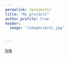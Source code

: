 ```yaml
---
permalink: /projects/
title: "My projects"
author_profile: true
header:
  image: "/images/proj.jpg"


---
```



[link](https://karanvir01.github.io/stocks/)
